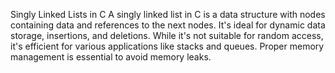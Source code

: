 Singly Linked Lists in C
A singly linked list in C is a data structure with nodes containing data and references to the next nodes. It's ideal for dynamic data storage, insertions, and deletions. While it's not suitable for random access, it's efficient for various applications like stacks and queues. Proper memory management is essential to avoid memory leaks.
